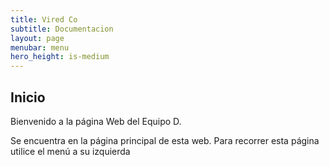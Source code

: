 ```yaml
---
title: Vired Co
subtitle: Documentacion
layout: page
menubar: menu
hero_height: is-medium
---
```

## Inicio
Bienvenido a la página Web del Equipo D.

Se encuentra en la página principal de esta web. Para recorrer esta página utilice el menú a su izquierda